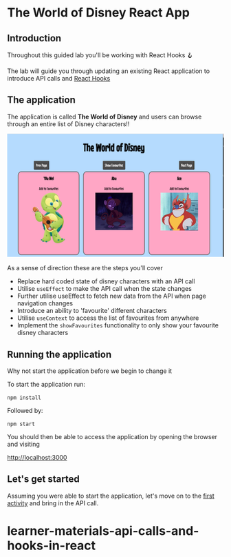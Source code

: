 # The World of Disney React App

## Introduction

Throughout this guided lab you'll be working with React Hooks 🪝

The lab will guide you through updating an existing React application to introduce API calls and [React Hooks](https://reactjs.org/docs/hooks-intro.html)

## The application

The application is called **The World of Disney** and users can browse through an entire list of Disney characters!!

![World of Disney App](./docs/images/initial_app.png "Disney Application")

As a sense of direction these are the steps you'll cover

* Replace hard coded state of disney characters with an API call
* Utilise `useEffect` to make the API call when the state changes
* Further utilise useEffect to fetch new data from the API when page navigation changes
* Introduce an ability to 'favourite' different characters
* Utilise `useContext` to access the list of favourites from anywhere
* Implement the `showFavourites` functionality to only show your favourite disney characters

## Running the application

Why not start the application before we begin to change it 

To start the application run:

```
npm install
```

Followed by:

```
npm start
```

You should then be able to access the application by opening the browser and visiting

[http://localhost:3000](http://localhost:3000)

## Let's get started

Assuming you were able to start the application, let's move on to the [first activity](./docs/activity_1.md) and bring in the API call.
# learner-materials-api-calls-and-hooks-in-react

